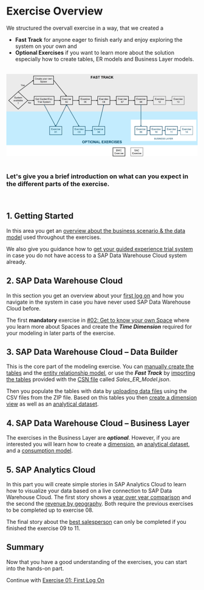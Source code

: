 # Exercise Overview

We structured the overvall exercise in a way, that we created a 
  * **Fast Track** for anyone eager to finish early and enjoy exploring the system on your own and
  * **Optional Exercises** if you want to learn more about the solution especially how to create tables, ER models and Business Layer models.

<br>![](images/DA160.jpg)
<br> <br> 
### Let's give you a brief introduction on what can you expect in the different parts of the exercise.
<br> 

## 1. **Getting Started**
   
   In this area you get an [overview about the business scenario & the data model](exercises/ex00/README.md) used throughout the exercises.
   
   We also give you guidance how to [get your guided experience trial system](exercises/ex00/README_GuidedTrial.md) in case you do not have access to a SAP Data Warehouse Cloud system already.
	
## 2. **SAP Data Warehouse Cloud**
   
   In this section you get an overview about your [first log on](exercises/ex01/README.md) and how you navigate in the system in case you have never used SAP Data Warehouse Cloud before. 
   
   The first **mandatory** exercise in [#02: Get to know your own Space](exercises/ex02/README.md) where you learn more about Spaces and create the ***Time Dimension*** required for your modeling in later parts of the exercise.
	  
## 3. **SAP Data Warehouse Cloud – Data Builder**

   This is the core part of the modeling exercise. You can [manually create the tables](exercises/ex03/README.md) and the [entity relationship model](exercises/ex04/README.md), or use the ***Fast Track*** by [importing the tables](exercises/ex05/README.md) provided with the [CSN file](https://cap.cloud.sap/docs/cds/csn) called *Sales_ER_Model.json*.
   
   Then you populate the tables with data by [uploading data files](exercises/ex06/README.md) using the CSV files from the ZIP file. Based on this tables you then [create a dimension view](exercises/ex07/README.md) as well as an [analytical dataset](exercises/ex08/README.md).
	
## 4. **SAP Data Warehouse Cloud – Business Layer**

   The exercises in the Business Layer are ***optional***. However, if you are interested you will learn how to create a [dimension](exercises/ex09/README.md), an [analytical dataset](exercises/ex10/README.md), and a [consumption model](exercises/ex11/README.md).
	
## 5. **SAP Analytics Cloud**

   In this part you will create simple stories in SAP Analytics Cloud to learn how to visualize your data based on a live connection to SAP Data Warehouse Cloud. The first story shows a [year over year comparison](exercises/ex12/README.md) and the second the [revenue by geography](exercises/ex13/README.md). Both require the previous exercises to be completed up to exercise 08. 
   
   The final story about the [best salesperson](exercises/ex14/README.md) can only be completed if you finished the exercise 09 to 11.


## Summary

Now that you have a good understanding of the exercises, you can start into the hands-on part.

Continue with [Exercise 01: First Log On](../ex01/README.md)
